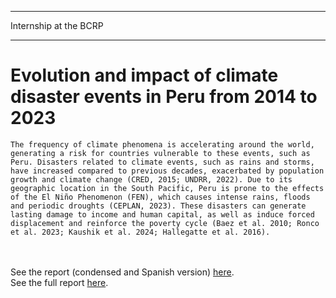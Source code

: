 
---

<p class="pretext">Internship at the BCRP</p>

---
<div class="containerr">
  <div class="text-column">
    <h1 class="prestextarticle">Evolution and impact of climate disaster events in Peru from 2014 to 2023</h1>
    <p class="articletext">

    The frequency of climate phenomena is accelerating around the world, generating a risk for countries vulnerable to these events, such as Peru. Disasters related to climate events, such as rains and storms, have increased compared to previous decades, exacerbated by population growth and climate change (CRED, 2015; UNDRR, 2022). Due to its geographic location in the South Pacific, Peru is prone to the effects of the El Niño Phenomenon (FEN), which causes intense rains, floods and periodic droughts (CEPLAN, 2023). These disasters can generate lasting damage to income and human capital, as well as induce forced displacement and reinforce the poverty cycle (Baez et al. 2010; Ronco et al. 2023; Kaushik et al. 2024; Hallegatte et al. 2016).
    
<br>    
<br>
See the report (condensed and Spanish version) <a href="Moneda.pdf">here</a>.
<br>
See the full report <a href="Article_final_bcrp.pdf">here</a>.
</p> 
